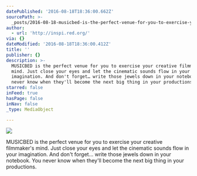 ```yaml
---
datePublished: '2016-08-18T18:36:00.662Z'
sourcePath: >-
  _posts/2016-08-18-musicbed-is-the-perfect-venue-for-you-to-exercise-your-creat.md
author:
  - url: 'http://inspi.red.org/'
via: {}
dateModified: '2016-08-18T18:36:00.412Z'
title: ''
publisher: {}
description: >-
  MUSICBED is the perfect venue for you to exercise your creative filmmaker's
  mind. Just close your eyes and let the cinematic sounds flow in your
  imagination. And don't forget… write those jewels down in your notebook. You
  never know when they'll become the next big thing in your productions.
starred: false
inFeed: true
hasPage: false
inNav: false
_type: MediaObject

---
```

![](https://the-grid-user-content.s3-us-west-2.amazonaws.com/37815a6a-02a7-4e7f-953a-c3c8f6af4dbe.png)

MUSICBED is the perfect venue for you to exercise your creative filmmaker's mind. Just close your eyes and let the cinematic sounds flow in your imagination. And don't forget... write those jewels down in your notebook. You never know when they'll become the next big thing in your productions.